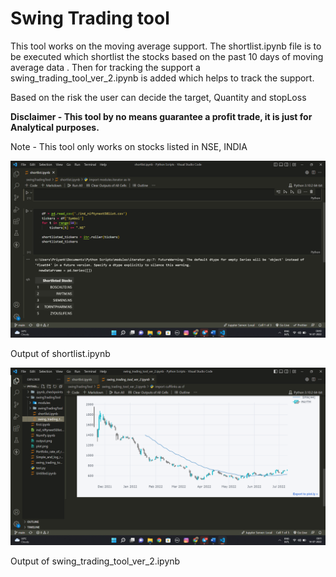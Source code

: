 <h1>Swing Trading tool</h1>
<p> This tool works on the moving average support. The shortlist.ipynb file is to be executed which shortlist the stocks based on the past 10 days of moving average data . Then for tracking the support a swing_trading_tool_ver_2.ipynb is added which helps to track the support.</p>
<p>Based on the risk the user can decide the target, Quantity and stopLoss</p>

<p><strong>Disclaimer - This tool by no means guarantee a profit trade, it is just for Analytical purposes.</strong></p>
<p>
Note - This tool only works on stocks listed in NSE, INDIA
</p>
<img src = "./img1.png">
<p>
Output of shortlist.ipynb
</p>

<img src = "./img2.png">
<p>
Output of swing_trading_tool_ver_2.ipynb
</p>
